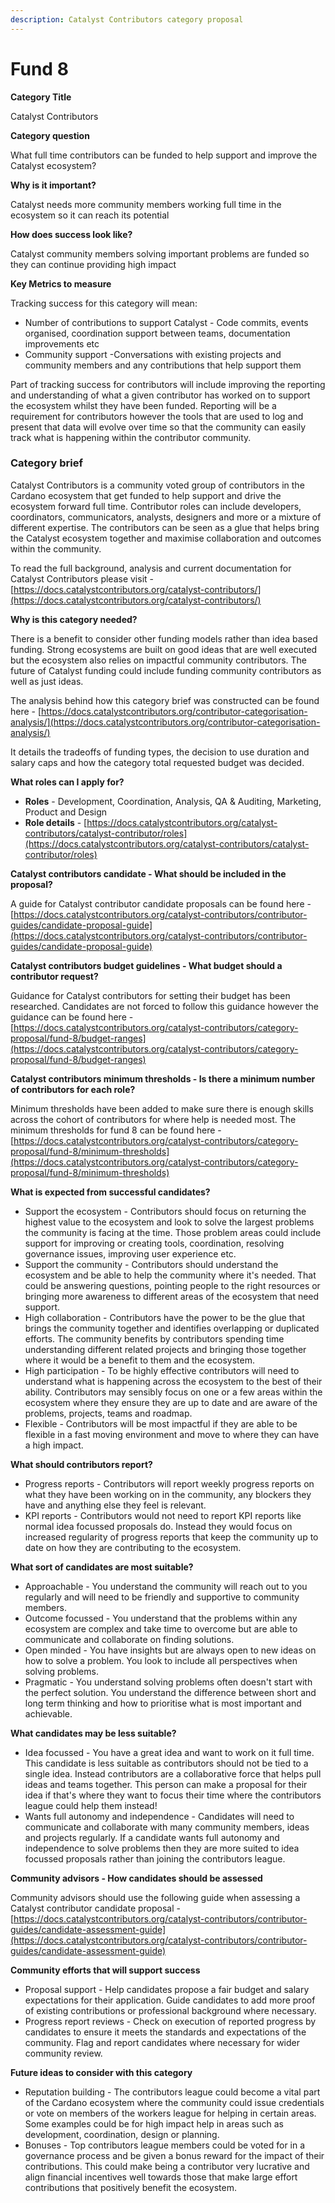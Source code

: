 ```yaml
---
description: Catalyst Contributors category proposal
---
```


# Fund 8

**Category Title**

Catalyst Contributors

**Category question**

What full time contributors can be funded to help support and improve the Catalyst ecosystem?

**Why is it important?**

Catalyst needs more community members working full time in the ecosystem so it can reach its potential

**How does success look like?**

Catalyst community members solving important problems are funded so they can continue providing high impact

**Key Metrics to measure**

Tracking success for this category will mean:

* Number of contributions to support Catalyst - Code commits, events organised, coordination support between teams, documentation improvements etc
* Community support -Conversations with existing projects and community members and any contributions that help support them



Part of tracking success for contributors will include improving the reporting and understanding of what a given contributor has worked on to support the ecosystem whilst they have been funded. Reporting will be a requirement for contributors however the tools that are used to log and present that data will evolve over time so that the community can easily track what is happening within the contributor community.



### **Category brief**

Catalyst Contributors is a community voted group of contributors in the Cardano ecosystem that get funded to help support and drive the ecosystem forward full time. Contributor roles can include developers, coordinators, communicators, analysts, designers and more or a mixture of different expertise. The contributors can be seen as a glue that helps bring the Catalyst ecosystem together and maximise collaboration and outcomes within the community.



To read the full background, analysis and current documentation for Catalyst Contributors please visit - [https://docs.catalystcontributors.org/catalyst-contributors/](https://docs.catalystcontributors.org/catalyst-contributors/)



**Why is this category needed?**

There is a benefit to consider other funding models rather than idea based funding. Strong ecosystems are built on good ideas that are well executed but the ecosystem also relies on impactful community contributors. The future of Catalyst funding could include funding community contributors as well as just ideas.

The analysis behind how this category brief was constructed can be found here - [https://docs.catalystcontributors.org/contributor-categorisation-analysis/](https://docs.catalystcontributors.org/contributor-categorisation-analysis/)

It details the tradeoffs of funding types, the decision to use duration and salary caps and how the category total requested budget was decided.



**What roles can I apply for?**

* **Roles** - Development, Coordination, Analysis, QA & Auditing, Marketing, Product and Design
* **Role details** - [https://docs.catalystcontributors.org/catalyst-contributors/catalyst-contributor/roles](https://docs.catalystcontributors.org/catalyst-contributors/catalyst-contributor/roles)



**Catalyst contributors candidate - What should be included in the proposal?**

A guide for Catalyst contributor candidate proposals can be found here - [https://docs.catalystcontributors.org/catalyst-contributors/contributor-guides/candidate-proposal-guide](https://docs.catalystcontributors.org/catalyst-contributors/contributor-guides/candidate-proposal-guide)



**Catalyst contributors budget guidelines - What budget should a contributor request?**

Guidance for Catalyst contributors for setting their budget has been researched. Candidates are not forced to follow this guidance however the guidance can be found here - [https://docs.catalystcontributors.org/catalyst-contributors/category-proposal/fund-8/budget-ranges](https://docs.catalystcontributors.org/catalyst-contributors/category-proposal/fund-8/budget-ranges)



**Catalyst contributors minimum thresholds - Is there a minimum number of contributors for each role?**

Minimum thresholds have been added to make sure there is enough skills across the cohort of contributors for where help is needed most. The minimum thresholds for fund 8 can be found here - [https://docs.catalystcontributors.org/catalyst-contributors/category-proposal/fund-8/minimum-thresholds](https://docs.catalystcontributors.org/catalyst-contributors/category-proposal/fund-8/minimum-thresholds)



**What is expected from successful candidates?**

* Support the ecosystem - Contributors should focus on returning the highest value to the ecosystem and look to solve the largest problems the community is facing at the time. Those problem areas could include support for improving or creating tools, coordination, resolving governance issues, improving user experience etc.
* Support the community - Contributors should understand the ecosystem and be able to help the community where it's needed. That could be answering questions, pointing people to the right resources or bringing more awareness to different areas of the ecosystem that need support.
* High collaboration - Contributors have the power to be the glue that brings the community together and identifies overlapping or duplicated efforts. The community benefits by contributors spending time understanding different related projects and bringing those together where it would be a benefit to them and the ecosystem.
* High participation - To be highly effective contributors will need to understand what is happening across the ecosystem to the best of their ability. Contributors may sensibly focus on one or a few areas within the ecosystem where they ensure they are up to date and are aware of the problems, projects, teams and roadmap.
* Flexible - Contributors will be most impactful if they are able to be flexible in a fast moving environment and move to where they can have a high impact.



**What should contributors report?**

* Progress reports - Contributors will report weekly progress reports on what they have been working on in the community, any blockers they have and anything else they feel is relevant.
* KPI reports - Contributors would not need to report KPI reports like normal idea focussed proposals do. Instead they would focus on increased regularity of progress reports that keep the community up to date on how they are contributing to the ecosystem.



**What sort of candidates are most suitable?**

* Approachable - You understand the community will reach out to you regularly and will need to be friendly and supportive to community members.
* Outcome focussed - You understand that the problems within any ecosystem are complex and take time to overcome but are able to communicate and collaborate on finding solutions.
* Open minded - You have insights but are always open to new ideas on how to solve a problem. You look to include all perspectives when solving problems.
* Pragmatic - You understand solving problems often doesn't start with the perfect solution. You understand the difference between short and long term thinking and how to prioritise what is most important and achievable.



**What candidates may be less suitable?**

* Idea focussed - You have a great idea and want to work on it full time. This candidate is less suitable as contributors should not be tied to a single idea. Instead contributors are a collaborative force that helps pull ideas and teams together. This person can make a proposal for their idea if that's where they want to focus their time where the contributors league could help them instead!
* Wants full autonomy and independence - Candidates will need to communicate and collaborate with many community members, ideas and projects regularly. If a candidate wants full autonomy and independence to solve problems then they are more suited to idea focussed proposals rather than joining the contributors league.



**Community advisors - How candidates should be assessed**

Community advisors should use the following guide when assessing a Catalyst contributor candidate proposal - [https://docs.catalystcontributors.org/catalyst-contributors/contributor-guides/candidate-assessment-guide](https://docs.catalystcontributors.org/catalyst-contributors/contributor-guides/candidate-assessment-guide)



**Community efforts that will support success**

* Proposal support - Help candidates propose a fair budget and salary expectations for their application. Guide candidates to add more proof of existing contributions or professional background where necessary.
* Progress report reviews - Check on execution of reported progress by candidates to ensure it meets the standards and expectations of the community. Flag and report candidates where necessary for wider community review.



**Future ideas to consider with this category**

* Reputation building - The contributors league could become a vital part of the Cardano ecosystem where the community could issue credentials or vote on members of the workers league for helping in certain areas. Some examples could be for high impact help in areas such as development, coordination, design or planning.
* Bonuses - Top contributors league members could be voted for in a governance process and be given a bonus reward for the impact of their contributions. This could make being a contributor very lucrative and align financial incentives well towards those that make large effort contributions that positively benefit the ecosystem.

